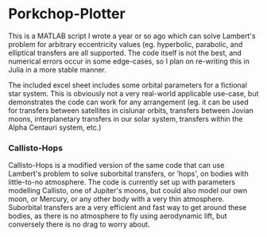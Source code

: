 # Porkchop-Plotter
This is a MATLAB script I wrote a year or so ago which can solve Lambert's problem for arbitrary eccentricity values (eg. hyperbolic, parabolic, and elliptical transfers are all supported.
The code itself is not the best, and numerical errors occur in some edge-cases, so I plan on re-writing this in Julia in a more stable manner. 

The included excel sheet includes some orbital parameters for a fictional star system. This is obviously not a very real-world applicable use-case, but demonstrates the code can work for any arrangement (eg. it can be used for transfers between satellites in cislunar orbits, transfers between Jovian moons, interplanetary transfers in our solar system, transfers within the Alpha Centauri system, etc.)

### Callisto-Hops
Callisto-Hops is a modified version of the same code that can use Lambert's problem to solve suborbital transfers, or 'hops', on bodies with little-to-no atmosphere. The code is currently set up with parameters modelling Callisto, one of Jupiter's moons, but could also model our own moon, or Mercury, or any other body with a very thin atmosphere. Suborbital transfers are a very efficient and fast way to get around these bodies, as there is no atmosphere to fly using aerodynamic lift, but conversely there is no drag to worry about.
